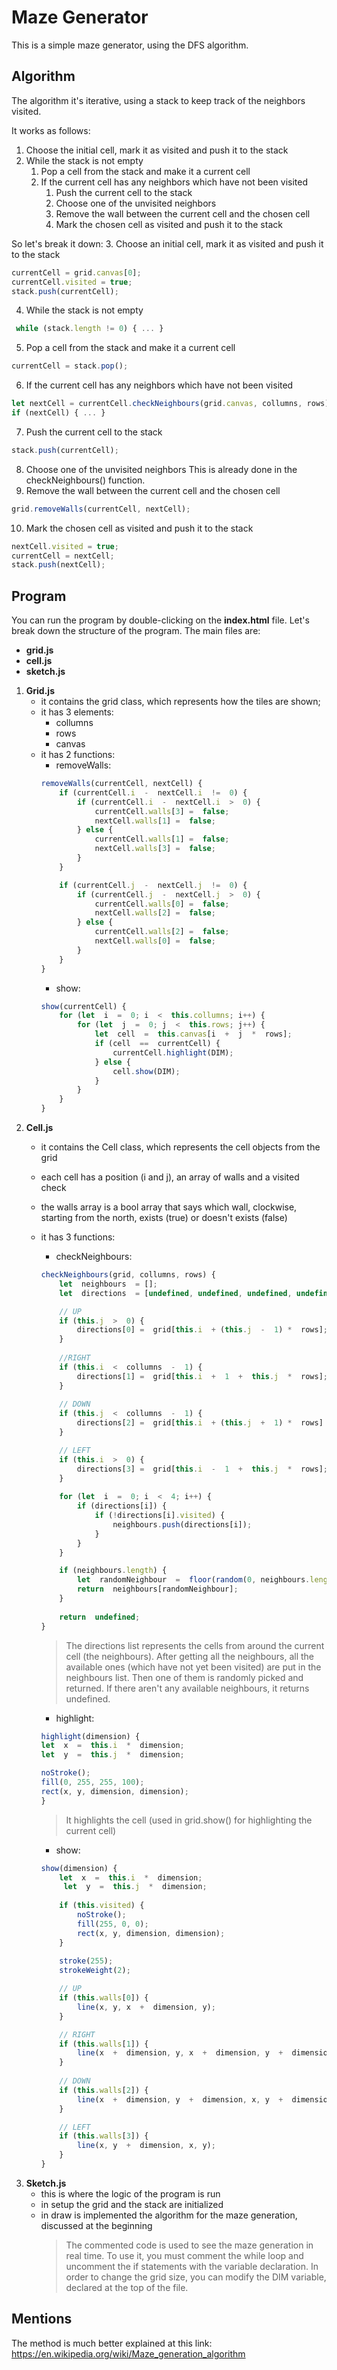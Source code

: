# Maze Generator
This is a simple maze generator, using the DFS algorithm.

## Algorithm

The algorithm it's iterative, using a stack to keep track of the neighbors visited.

It works as follows: 
1.  Choose the initial cell, mark it as visited and push it to the stack
2.  While the stack is not empty
    1.  Pop a cell from the stack and make it a current cell
    2.  If the current cell has any neighbors which have not been visited
        1.  Push the current cell to the stack
        2.  Choose one of the unvisited neighbors
        3.  Remove the wall between the current cell and the chosen cell
        4.  Mark the chosen cell as visited and push it to the stack
  
  So let's break it down:
3. Choose an initial cell, mark it as visited and push it to the stack
```js
currentCell = grid.canvas[0];
currentCell.visited = true;
stack.push(currentCell);
```
4. While the stack is not empty
```js
 while (stack.length != 0) { ... }
```
5. Pop a cell from the stack and make it a current cell
```js
currentCell = stack.pop();
```
6.  If the current cell has any neighbors which have not been visited
```js
let nextCell = currentCell.checkNeighbours(grid.canvas, collumns, rows);
if (nextCell) { ... }
```
7. Push the current cell to the stack
```js
stack.push(currentCell);
```
8. Choose one of the unvisited neighbors
  This is already done in the checkNeighbours() function.
9. Remove the wall between the current cell and the chosen cell
```js
grid.removeWalls(currentCell, nextCell);
```
10. Mark the chosen cell as visited and push it to the stack
```js
nextCell.visited = true;
currentCell = nextCell;
stack.push(nextCell);
```

## Program

You can run the program by double-clicking on the **index.html** file.
Let's break down the structure of the program. The main files are:
* **grid.js**
* **cell.js**
* **sketch.js**

1. **Grid.js**
	* it contains the grid class, which represents how the tiles are shown;
	* it has 3 elements:
		* collumns
		* rows
		* canvas
	* it has 2 functions:
		* removeWalls:
		```js
		removeWalls(currentCell, nextCell) {
			if (currentCell.i  -  nextCell.i  !=  0) {
				if (currentCell.i  -  nextCell.i  >  0) {
					currentCell.walls[3] =  false;
					nextCell.walls[1] =  false;
				} else {
					currentCell.walls[1] =  false;
					nextCell.walls[3] =  false;
				}
			}

			if (currentCell.j  -  nextCell.j  !=  0) {
				if (currentCell.j  -  nextCell.j  >  0) {
					currentCell.walls[0] =  false;
					nextCell.walls[2] =  false;
				} else {
					currentCell.walls[2] =  false;
					nextCell.walls[0] =  false;
				}
			}
		}
		```
		* show:
		```js
		show(currentCell) {
			for (let  i  =  0; i  <  this.collumns; i++) {
				for (let  j  =  0; j  <  this.rows; j++) {
					let  cell  =  this.canvas[i  +  j  *  rows];
					if (cell  ==  currentCell) {
						currentCell.highlight(DIM);
					} else {
						cell.show(DIM);
					}
				}
			}
		}
		```
2. **Cell.js**
	* it contains the Cell class, which represents the cell objects from the grid
	* each cell has a position (i and j), an array of walls and a visited check
	* the walls array is a bool array that says which wall, clockwise, starting from the north, exists (true) or doesn't exists (false)
	* it has 3 functions:
		* checkNeighbours:
		```js
		checkNeighbours(grid, collumns, rows) {
			let  neighbours  = [];
			let  directions  = [undefined, undefined, undefined, undefined];

			// UP
			if (this.j  >  0) {
				directions[0] =  grid[this.i  + (this.j  -  1) *  rows];
			}
			
			//RIGHT
			if (this.i  <  collumns  -  1) {
				directions[1] =  grid[this.i  +  1  +  this.j  *  rows];
			}
			
			// DOWN
			if (this.j  <  collumns  -  1) {
				directions[2] =  grid[this.i  + (this.j  +  1) *  rows] {
			}

			// LEFT
			if (this.i  >  0) {
				directions[3] =  grid[this.i  -  1  +  this.j  *  rows];
			}
			
			for (let  i  =  0; i  <  4; i++) {
				if (directions[i]) {
					if (!directions[i].visited) {
						neighbours.push(directions[i]);
					}
				}
			}

			if (neighbours.length) {
				let  randomNeighbour  =  floor(random(0, neighbours.length));
				return  neighbours[randomNeighbour];
			}
			
			return  undefined;
		}
		``` 
		> The directions list represents the cells from around the current cell (the neighbours). After getting all the neighbours, all the available ones (which have not yet been visited) are put in the neighbours list. Then one of them is randomly picked and returned. If there aren't any available neighbours, it returns undefined.

		* highlight:
		```js
		highlight(dimension) {
		let  x  =  this.i  *  dimension;
		let  y  =  this.j  *  dimension;

		noStroke();
		fill(0, 255, 255, 100);
		rect(x, y, dimension, dimension);
		}
		```
		> It highlights the cell (used in grid.show() for highlighting the current cell)
		
		* show:
		```js
		show(dimension) {
			let  x  =  this.i  *  dimension;
			 let  y  =  this.j  *  dimension;
			 
			if (this.visited) {
				noStroke();
				fill(255, 0, 0);
				rect(x, y, dimension, dimension);
			}
			
			stroke(255);
			strokeWeight(2);

			// UP
			if (this.walls[0]) {
				line(x, y, x  +  dimension, y);
			}			  

			// RIGHT
			if (this.walls[1]) {
				line(x  +  dimension, y, x  +  dimension, y  +  dimension);
			}
						 
			// DOWN
			if (this.walls[2]) {
				line(x  +  dimension, y  +  dimension, x, y  +  dimension);
			}

			// LEFT
			if (this.walls[3]) {
				line(x, y  +  dimension, x, y);
			}
		}
		```
3. **Sketch.js**
	* this is where the logic of the program is run
	* in setup the grid and the stack are initialized
	* in draw is implemented the algorithm for the maze generation, discussed at the beginning
		> The commented code is used to see the maze generation in real time. To use it, you must comment the while loop and uncomment the if statements with the variable declaration.
		> In order to change the grid size, you can modify the DIM variable, declared at the top of the file.


## Mentions
The method is much better explained at this link: https://en.wikipedia.org/wiki/Maze_generation_algorithm
